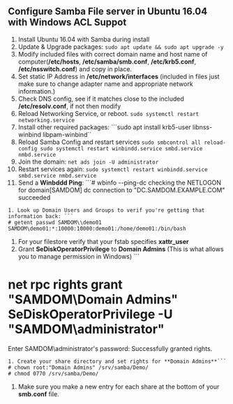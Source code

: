 ## Configure Samba File server in Ubuntu 16.04 with Windows ACL Suppot

1. Install Ubuntu 16.04 with Samba during install
1. Update & Upgrade packages: ```sudo apt update && sudo apt upgrade -y```
1. Modify included files with correct domain name and host name of computer(**/etc/hosts**, **/etc/samba/smb.conf**, **/etc/krb5.conf**, **/etc/nsswitch.conf**) and copy in place.
1. Set static IP Address in **/etc/network/interfaces** (included in files just make sure to change adapter name and appropriate network information.)
1. Check DNS config, see if it matches close to the included **/etc/resolv.conf**, if not then modify
1. Reload Networking Service, or reboot. ```sudo systemctl restart networking.service```
1. Install other required packages: ```sudo apt install krb5-user libnss-winbind libpam-winbind``
1. Reload Samba Config and restart services ```sudo smbcontrol all reload-config
sudo systemctl restart winbindd.service smbd.service nmbd.service```
1. Join the domain: ```net ads join -U administrator```
1. Restart services again: ```sudo systemctl restart winbindd.service smbd.service nmbd.service```
1. Send a **Winbddd Ping**: ```# wbinfo --ping-dc
checking the NETLOGON for domain[SAMDOM] dc connection to "DC.SAMDOM.EXAMPLE.COM" succeeded
```
1. Look up Domain Users and Groups to verif you're getting that information back: ```
# getent passwd SAMDOM\\demo01
SAMDOM\demo01:*:10000:10000:demo01:/home/demo01:/bin/bash
```
1. For your filestore verify that your fstab specifies **xattr_user**
1. Grant **SeDiskOperatorPrivilege** to **Domain Admins** (This is what allows you to manage permission in Windows) ```
# net rpc rights grant "SAMDOM\Domain Admins" SeDiskOperatorPrivilege -U "SAMDOM\administrator"
Enter SAMDOM\administrator's password:
Successfully granted rights.
```
1. Create your share directory and set rights for **Domain Admins**```
# chown root:"Domain Admins" /srv/samba/Demo/
# chmod 0770 /srv/samba/Demo/
```
1. Make sure you make a new entry for each share at the bottom of your **smb.conf** file.

